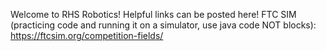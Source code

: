 Welcome to RHS Robotics! 
Helpful links can be posted here! 
FTC SIM (practicing code and running it on a simulator, use java code NOT blocks): https://ftcsim.org/competition-fields/ 
